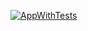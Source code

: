 [![AppWithTests](https://github.com/bellmann-engineering/AppWithTests/actions/workflows/dotnet.yml/badge.svg?branch=master)](https://github.com/bellmann-engineering/AppWithTests/actions/workflows/dotnet.yml)
